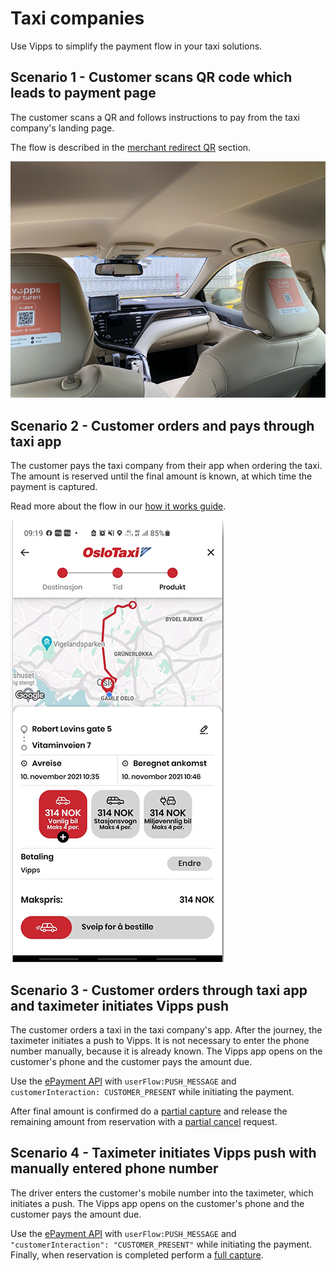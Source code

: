 <!-- START_METADATA
---
sidebar_position: 70
pagination_next: null
pagination_prev: null
hide_table_of_contents: true
---
END_METADATA -->

# Taxi companies

Use Vipps to simplify the payment flow in your taxi solutions.

## Scenario 1 - Customer scans QR code which leads to payment page

The customer scans a QR and follows instructions to pay from the taxi company's landing page.

The flow is described in the
[merchant redirect QR](https://developer.vippsmobilepay.com/docs/APIs/qr-api/vipps-qr-api/#merchant-redirect-qr-codes) section.

![Labeling in the taxi](images/labeling_in_the_taxi.png)

## Scenario 2 - Customer orders and pays through taxi app

The customer pays the taxi company from their app when ordering the taxi. The amount is reserved until the final amount is known, at which time the payment is captured.

Read more about the flow in our [how it works guide](https://developer.vippsmobilepay.com/docs/APIs/epayment-api/how-it-works/vipps-epayment-api-how-it-works-online).

![Taxi route](images/taxi_route.png)

## Scenario 3 - Customer orders through taxi app and taximeter initiates Vipps push

The customer orders a taxi in the taxi company's app. After the journey, the taximeter initiates a push to Vipps. It is not necessary to enter the phone number manually, because it is already known.
The Vipps app opens on the customer's phone and the customer pays the amount due.

Use the [ePayment API](https://developer.vippsmobilepay.com/docs/APIs/epayment-api) with `userFlow:PUSH_MESSAGE` and `customerInteraction: CUSTOMER_PRESENT` while initiating the payment.

After final amount is confirmed do a [partial capture](https://developer.vippsmobilepay.com/docs/APIs/epayment-api/operations/capture#partial-capture)
and release the remaining amount from reservation with a [partial cancel](https://developer.vippsmobilepay.com/docs/APIs/epayment-api/operations/cancel#cancel-after-a-partial-capture) request.

## Scenario 4 - Taximeter initiates Vipps push with manually entered phone number

The driver enters the customer's mobile number into the taximeter, which initiates a push.
The Vipps app opens on the customer's phone and the customer pays the amount due.

Use the [ePayment API](https://developer.vippsmobilepay.com/docs/APIs/epayment-api) with `userFlow:PUSH_MESSAGE` and `"customerInteraction": "CUSTOMER_PRESENT"` while initiating the payment.
Finally, when reservation is completed perform a [full capture](https://developer.vippsmobilepay.com/docs/APIs/epayment-api/operations/capture#capture-via-the-api).
